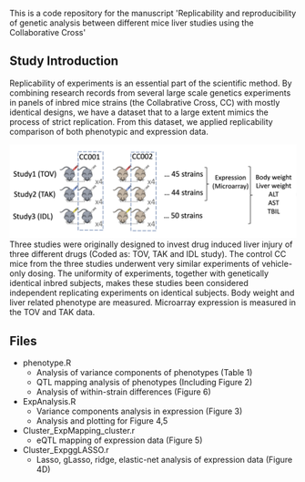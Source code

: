 This is a code repository for the manuscript 'Replicability and reproducibility of genetic analysis between different mice liver studies using the Collaborative Cross'

## Study Introduction
Replicability of experiments is an essential part of the scientific method. By combining research records from several large scale genetics experiments in panels of inbred mice strains (the Collabrative Cross, CC) with mostly identical designs, we have a dataset that to a large extent mimics the process of strict replication.
From this dataset, we applied replicability comparison of both phenotypic and expression data.

![Screenshot](introfigure.png)
Three studies were originally designed to invest drug induced liver injury of three different drugs (Coded as: TOV, TAK and IDL study). 
The control CC mice from the three studies underwent very similar experiments of vehicle-only dosing. The uniformity of experiments, together with genetically identical inbred subjects, makes these studies been considered independent replicating experiments on identical subjects.
Body weight and liver related phenotype are measured. Microarray expression is measured in the TOV and TAK data.

## Files
* phenotype.R
  * Analysis of variance components of phenotypes (Table 1)
  * QTL mapping analysis of phenotypes (Including Figure 2)
  * Analysis of within-strain differences (Figure 6)
* ExpAnalysis.R
  * Variance components analysis in expression (Figure 3)
  * Analysis and plotting for Figure 4,5
* Cluster_ExpMapping_cluster.r
  * eQTL mapping of expression data (Figure 5)
* Cluster_ExpggLASSO.r
  * Lasso, gLasso, ridge, elastic-net analysis of expression data (Figure 4D)
